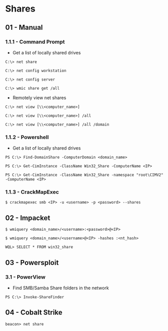 # Shares

## 01 - Manual

### 1.1.1 - Command Prompt

- Get a list of locally shared drives

`C:\> net share`

`C:\> net config workstation`

`C:\> net config server`

`C:\> wmic share get /all`

- Remotely view net shares

`C:\> net view [\\<computer_name>]`

`C:\> net view [\\<computer_name>] /all`

`C:\> net view [\\<computer_name>] /all /domain`

### 1.1.2 - Powershell

- Get a list of locally shared drives

`PS C:\> Find-DomainShare -ComputerDomain <domain_name>`

`PS C:\> Get-CimInstance -ClassName Win32_Share -ComputerName <IP>`

`PS C:\> Get-CimInstance -ClassName Win32_Share -namespace "root\CIMV2" -ComputerName <IP>`

### 1.1.3 - CrackMapExec

`$ crackmapexec smb <IP> -u <username> -p <password> --shares`

## 02 - Impacket

`$ wmiquery <domain_name>/<username>:<password>@<IP>`

`$ wmiquery <domain_name>/<username>@<IP> -hashes :<nt_hash>`

`WQL> SELECT * FROM win32_share`

## 03 - Powersploit

### 3.1 - PowerView

- Find SMB/Samba Share folders in the network

`PS C:\> Invoke-ShareFinder`

## 04 - Cobalt Strike

`beacon> net share`
